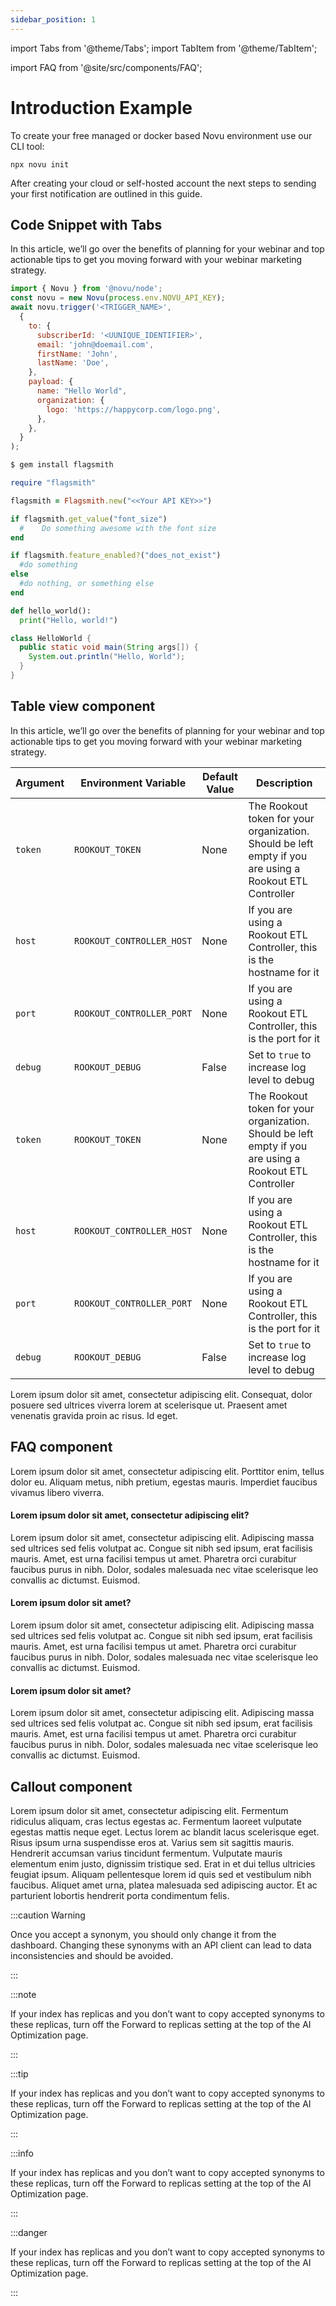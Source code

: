 ```yaml
---
sidebar_position: 1
---
```


import Tabs from '@theme/Tabs';
import TabItem from '@theme/TabItem';

import FAQ from '@site/src/components/FAQ';

# Introduction Example

To create your free managed or docker based Novu environment use our CLI tool:

```
npx novu init
```

After creating your cloud or self-hosted account the next steps to sending your first notification are outlined in this guide.

## Code Snippet with Tabs

In this article, we’ll go over the benefits of planning for your webinar and top actionable tips to get you moving forward with your webinar marketing strategy.

<Tabs>
  <TabItem value="nodejs" label="Node.js" default>

```jsx
import { Novu } from '@novu/node';
const novu = new Novu(process.env.NOVU_API_KEY);
await novu.trigger('<TRIGGER_NAME>',
  {
    to: {
      subscriberId: '<UUNIQUE_IDENTIFIER>',
      email: 'john@doemail.com',
      firstName: 'John',
      lastName: 'Doe',
    },
    payload: {
      name: "Hello World",
      organization: {
        logo: 'https://happycorp.com/logo.png',
      },
    },
  }
);
```

  </TabItem>
  <TabItem value="ruby" label="Ruby">

```ruby
$ gem install flagsmith

require "flagsmith"

flagsmith = Flagsmith.new("<<Your API KEY>>")

if flagsmith.get_value("font_size")
  #    Do something awesome with the font size
end

if flagsmith.feature_enabled?("does_not_exist")
  #do something
else
  #do nothing, or something else
end
```
  
  </TabItem>
  <TabItem value="py" label="Python">

```py
def hello_world():
  print("Hello, world!")
```

  </TabItem>
  <TabItem value="java" label="Java">

```java
class HelloWorld {
  public static void main(String args[]) {
    System.out.println("Hello, World");
  }
}
```

  </TabItem>
</Tabs>

## Table view component

In this article, we’ll go over the benefits of planning for your webinar and top actionable tips to get you moving forward with your webinar marketing strategy.

| Argument | Environment Variable           | Default Value | Description |
| -------- | ------------------------------ | ------------- | ----------- |
| `token`  | `ROOKOUT_TOKEN`                | None          | The Rookout token for your organization. Should be left empty if you are using a Rookout ETL Controller |
| `host`  | `ROOKOUT_CONTROLLER_HOST`      | None          | If you are using a Rookout ETL Controller, this is the hostname for it                                  |
| `port`   | `ROOKOUT_CONTROLLER_PORT`      | None          | If you are using a Rookout ETL Controller, this is the port for it |
| `debug`  | `ROOKOUT_DEBUG`                | False         | Set to `true` to increase log level to debug |
| `token`  | `ROOKOUT_TOKEN`                | None          | The Rookout token for your organization. Should be left empty if you are using a Rookout ETL Controller |
| `host`  | `ROOKOUT_CONTROLLER_HOST`      | None          | If you are using a Rookout ETL Controller, this is the hostname for it                                  |
| `port`   | `ROOKOUT_CONTROLLER_PORT`      | None          | If you are using a Rookout ETL Controller, this is the port for it |
| `debug`  | `ROOKOUT_DEBUG`                | False         | Set to `true` to increase log level to debug |

Lorem ipsum dolor sit amet, consectetur adipiscing elit. Consequat, dolor posuere sed ultrices viverra lorem at scelerisque ut. Praesent amet venenatis gravida proin ac risus. Id eget.

## FAQ component

Lorem ipsum dolor sit amet, consectetur adipiscing elit. Porttitor enim, tellus dolor eu. Aliquam metus, nibh pretium, egestas mauris. Imperdiet faucibus vivamus libero viverra.

#### Lorem ipsum dolor sit amet, consectetur adipiscing elit?

Lorem ipsum dolor sit amet, consectetur adipiscing elit. Adipiscing massa sed ultrices sed felis volutpat ac. Congue sit nibh sed ipsum, erat facilisis mauris. Amet, est urna facilisi tempus ut amet. Pharetra orci curabitur faucibus purus in nibh. Dolor, sodales malesuada nec vitae scelerisque leo convallis ac dictumst. Euismod.

#### Lorem ipsum dolor sit amet?

Lorem ipsum dolor sit amet, consectetur adipiscing elit. Adipiscing massa sed ultrices sed felis volutpat ac. Congue sit nibh sed ipsum, erat facilisis mauris. Amet, est urna facilisi tempus ut amet. Pharetra orci curabitur faucibus purus in nibh. Dolor, sodales malesuada nec vitae scelerisque leo convallis ac dictumst. Euismod.

#### Lorem ipsum dolor sit amet?

Lorem ipsum dolor sit amet, consectetur adipiscing elit. Adipiscing massa sed ultrices sed felis volutpat ac. Congue sit nibh sed ipsum, erat facilisis mauris. Amet, est urna facilisi tempus ut amet. Pharetra orci curabitur faucibus purus in nibh. Dolor, sodales malesuada nec vitae scelerisque leo convallis ac dictumst. Euismod.


<FAQ />

## Callout component

Lorem ipsum dolor sit amet, consectetur adipiscing elit. Fermentum ridiculus aliquam, cras lectus egestas ac. Fermentum laoreet vulputate egestas mattis neque eget. Lectus lorem ac blandit lacus scelerisque eget. Risus ipsum urna suspendisse eros at. Varius sem sit sagittis mauris. Hendrerit accumsan varius tincidunt fermentum. Vulputate mauris elementum enim justo, dignissim tristique sed. Erat in et dui tellus ultricies feugiat ipsum. Aliquam pellentesque lorem id quis sed et vestibulum nibh faucibus. Aliquet amet urna, platea malesuada sed adipiscing auctor. Et ac parturient lobortis hendrerit porta condimentum felis.

:::caution  Warning

Once you accept a synonym, you should only change it from the dashboard. Changing these synonyms with an API client can lead to data inconsistencies and should be avoided.

:::

:::note

If your index has replicas and you don’t want to copy accepted synonyms to these replicas, turn off the Forward to replicas setting at the top of the AI Optimization page.

:::

:::tip

If your index has replicas and you don’t want to copy accepted synonyms to these replicas, turn off the Forward to replicas setting at the top of the AI Optimization page.

:::

:::info

If your index has replicas and you don’t want to copy accepted synonyms to these replicas, turn off the Forward to replicas setting at the top of the AI Optimization page.

:::

:::danger

If your index has replicas and you don’t want to copy accepted synonyms to these replicas, turn off the Forward to replicas setting at the top of the AI Optimization page.

:::
